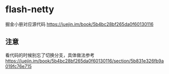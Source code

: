 # flash-netty
掘金小册对应源代码 https://juejin.im/book/5b4bc28bf265da0f60130116

## 注意
看代码的时候别忘了切换分支，具体做法参考 https://juejin.im/book/5b4bc28bf265da0f60130116/section/5b831e326fb9a019fc76e715
